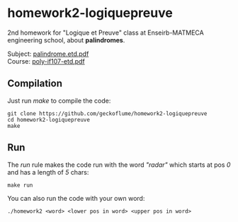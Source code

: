 # homework2-logiquepreuve
2nd homework for "Logique et Preuve" class at Enseirb-MATMECA engineering school, about **palindromes**.

Subject: [palindrome.etd.pdf](palindrome.etd.pdf)  
Course: [poly-if107-etd.pdf](poly-if107-etd.pdf)

## Compilation
Just run *make* to compile the code:

    git clone https://github.com/geckoflume/homework2-logiquepreuve
    cd homework2-logiquepreuve
    make

## Run
The *run* rule makes the code run with the word *"radar"* which starts at pos *0* and has a length of *5* chars:

    make run

You can also run the code with your own word:

    ./homework2 <word> <lower pos in word> <upper pos in word>

